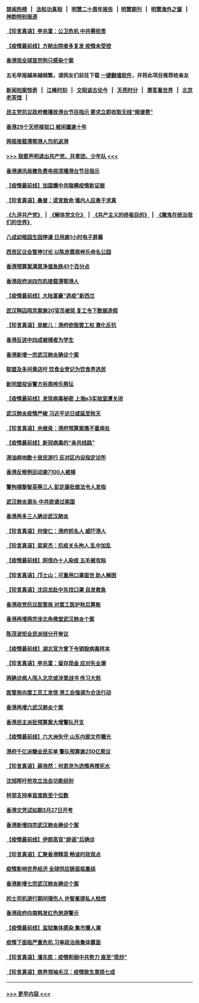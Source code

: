 #### [禁闻热榜](热点新闻.md?=0)  &nbsp;&nbsp;|&nbsp;&nbsp; [法轮功真相](https://github.com/gfw-breaker/truth/blob/master/README.md?=0) &nbsp;&nbsp;|&nbsp;&nbsp; [明慧二十周年报告](https://github.com/gfw-breaker/mh-reports/blob/master/README.md?=0) &nbsp;&nbsp;|&nbsp;&nbsp;[明慧期刊](https://github.com/gfw-breaker/mh-qikan) &nbsp;&nbsp;|&nbsp;&nbsp; [明慧海外之窗](https://github.com/gfw-breaker/mh-news/blob/master/README.md?=0) &nbsp;&nbsp;|&nbsp;&nbsp; [神韵特别报道](https://github.com/gfw-breaker/mh-news/blob/master/shenyun.md?=0)
#### [【珍言真语】李兆富：公卫危机 中共需担责](../pages/nsc415/n11920422.md?t=03070632) 
#### [【疫情最前线】方舱出院者多复发 疫情未受控](../pages/nsc415/n11918637.md?t=03070632) 
#### [香港现全球首宗狗只感染个案](../pages/nsc415/n11918710.md?t=03070632) 
#### 五毛举报越来越频繁，请网友们前往下载 [一键翻墙软件](https://github.com/gfw-breaker/ssr-accounts)，并将此项目推荐给亲友
#### [新闻拍案惊奇](https://github.com/gfw-breaker/banned-news/blob/master/pages/link4.md) &nbsp;&nbsp;|&nbsp;&nbsp; [江峰时刻](https://github.com/gfw-breaker/banned-news/blob/master/pages/link4.md) &nbsp;&nbsp;|&nbsp;&nbsp; [文昭谈古论今](https://github.com/gfw-breaker/banned-news/blob/master/pages/link4.md) &nbsp;&nbsp;|&nbsp;&nbsp; [天亮时分](https://github.com/gfw-breaker/banned-news/blob/master/pages/link4.md) &nbsp;&nbsp;|&nbsp;&nbsp; [萧茗看世界](https://github.com/gfw-breaker/banned-news/blob/master/pages/link4.md) &nbsp;&nbsp;|&nbsp;&nbsp; [北京老茶馆](https://github.com/gfw-breaker/banned-news/blob/master/pages/link4.md) &nbsp;&nbsp;|&nbsp;&nbsp; 
#### [民主党抗议政府撤播放港台节目指示 要求立即收取无线“频谱费”](../pages/nsc415/n11918681.md?t=03070632) 
#### [香港29个天桥接驳口 被闲置逾十年](../pages/nsc415/n11918654.md?t=03070632) 
#### [两班接载滞鄂港人包机返港](../pages/nsc415/n11915855.md?t=03070632) 
#### [>>> 我要声明退出共产党、共青团、少年队 <<<](https://github.com/begood0513/goodnews/blob/master/quit/letter.md) 
#### [香港通讯局撤免费电视须播港台节目指示](../pages/nsc415/n11915831.md?t=03070632) 
#### [【疫情最前线】加国爆中共隐瞒疫情新证据](../pages/nsc415/n11915482.md?t=03070632) 
#### [【珍言真语】桑普：谎言致命 墙内人应勇于求真](../pages/nsc415/n11915169.md?t=03070632) 
#### [《九评共产党》](https://github.com/begood0513/9ping.md/blob/master/README.md) &nbsp;|&nbsp; [《解体党文化》](../../../../jtdwh.md/blob/master/README.md)  &nbsp;|&nbsp; [《共产主义的终极目的》](../../../../gczydzjmd.md/blob/master/README.md) &nbsp;|&nbsp; [《魔鬼在统治我们的世界》](../../../../mgztzwmdsj.md/blob/master/README.md) 
#### [八成幼稚园生因停课 日用逾1小时电子屏幕](../pages/nsc415/n11913263.md?t=03070632) 
#### [西贡区议会暂停讨论 以陈彦霖周梓乐命名公园](../pages/nsc415/n11913248.md?t=03070632) 
#### [香港预算案满意净值急跌41个百分点](../pages/nsc415/n11913236.md?t=03070632) 
#### [香港政府派四包机接载滞鄂港人](../pages/nsc415/n11913211.md?t=03070632) 
#### [【疫情最前线】大陆富豪“逃疫”新西兰](../pages/nsc415/n11913160.md?t=03070632) 
#### [武汉释囚闯京案逾20官员被惩 复工令下数据造假](../pages/nsc415/n11912743.md?t=03070632) 
#### [【珍言真语】吴敏儿：港府欲毁罢工权 激化反抗](../pages/nsc415/n11912457.md?t=03070632) 
#### [香港反送中四成被捕者为学生](../pages/nsc415/n11910730.md?t=03070632) 
#### [香港新增一宗武汉肺炎确诊个案](../pages/nsc415/n11910724.md?t=03070632) 
#### [联盟及多间黄店吁 饮食业登记为饮食界选民](../pages/nsc415/n11910718.md?t=03070632) 
#### [新同盟投诉警方拆周梓乐祭坛](../pages/nsc415/n11910707.md?t=03070632) 
#### [【疫情最前线】发现病毒秘密 上海p3实验室遭关闭](../pages/nsc415/n11910640.md?t=03070632) 
#### [武汉肺炎疫情严峻 习近平访日或延至秋天](../pages/nsc415/n11910570.md?t=03070632) 
#### [【珍言真语】佘继泉：港府预算案搔不着痒处](../pages/nsc415/n11910011.md?t=03070632) 
#### [【疫情最前线】新冠病毒的“亲共线路”](../pages/nsc415/n11907734.md?t=03070632) 
#### [港油麻地数十居民游行 反对区内设指定诊所](../pages/nsc415/n11907900.md?t=03070632) 
#### [香港反修例运动逾7100人被捕](../pages/nsc415/n11907922.md?t=03070632) 
#### [警拘捕黎智英等三人 彭定康批做法令人发指](../pages/nsc415/n11907905.md?t=03070632) 
#### [武汉肺炎源头 中共欲诿过美国](../pages/nsc415/n11907665.md?t=03070632) 
#### [香港再多三人确诊武汉肺炎](../pages/nsc415/n11907846.md?t=03070632) 
#### [【珍言真语】何俊仁：港府抓名人 威吓港人](../pages/nsc415/n11907561.md?t=03070632) 
#### [【珍言真语】梁家杰：抗疫关头拘人 乱中加乱](../pages/nsc415/n11907444.md?t=03070632) 
#### [【疫情最前线】网信办十人染疫 五毛被攻陷](../pages/nsc415/n11903757.md?t=03070632) 
#### [【珍言真语】邝士山：可重用口罩面世 助人解困](../pages/nsc415/n11903875.md?t=03070632) 
#### [【珍言真语】沈运龙赴中东找口罩 自发救急](../pages/nsc415/n11903291.md?t=03070632) 
#### [香港政党抗议医管局 对罢工医护秋后算账](../pages/nsc415/n11901746.md?t=03070632) 
#### [香港再增两宗涉北角佛堂武汉肺炎个案](../pages/nsc415/n11901737.md?t=03070632) 
#### [陈茂波拒全民派钱分开审议](../pages/nsc415/n11901672.md?t=03070632) 
#### [【疫情最前线】湖北官方曾下令销毁病毒样本](../pages/nsc415/n11901518.md?t=03070632) 
#### [【珍言真语】李兆富：留存现金 应对失业潮](../pages/nsc415/n11901448.md?t=03070632) 
#### [两确诊病人闯入北京或涉栗战书 传习大怒](../pages/nsc415/n11901180.md?t=03070632) 
#### [医管局向罢工员工发信 港工会强调为合法行动](../pages/nsc415/n11898870.md?t=03070632) 
#### [香港再增六武汉肺炎个案](../pages/nsc415/n11898843.md?t=03070632) 
#### [香港民主派批预算案大增警队开支](../pages/nsc415/n11898813.md?t=03070632) 
#### [【疫情最前线】六大洲失守 山东内部文件曝光](../pages/nsc415/n11898455.md?t=03070632) 
#### [港府千亿派糖全民买单 警队预算逾250亿惹议](../pages/nsc415/n11898608.md?t=03070632) 
#### [【珍言真语】薛浩然：何君尧为选情再搅死水](../pages/nsc415/n11898269.md?t=03070632) 
#### [沈旭晖吁抢攻立法会功能组别](../pages/nsc415/n11896084.md?t=03070632) 
#### [林郑支持率首度跌至个位数](../pages/nsc415/n11896058.md?t=03070632) 
#### [香港文凭试如期3月27日开考](../pages/nsc415/n11896055.md?t=03070632) 
#### [香港新增四宗武汉肺炎确诊个案](../pages/nsc415/n11896040.md?t=03070632) 
#### [【疫情最前线】伊朗高官“辟谣”后确诊](../pages/nsc415/n11895902.md?t=03070632) 
#### [【珍言真语】汇聚香港精英 畅谈时政观点](../pages/nsc415/n11895733.md?t=03070632) 
#### [疫情影响世界经济 全球供应链面临重组](../pages/nsc415/n11895634.md?t=03070632) 
#### [香港新增七宗武汉肺炎确诊个案](../pages/nsc415/n11893498.md?t=03070632) 
#### [的士司机游行期间撞伤人 许智峯提私人检控](../pages/nsc415/n11893483.md?t=03070632) 
#### [香港政府向南韩发红色旅游警示](../pages/nsc415/n11893398.md?t=03070632) 
#### [【疫情最前线】监狱集体感染 集市爆人潮](../pages/nsc415/n11893181.md?t=03070632) 
#### [疫情下面临严重危机  习率政治局集体露面](../pages/nsc415/n11893305.md?t=03070632) 
#### [【珍言真语】潘东凯：疫情削弱中共势力 直至“揽炒”](../pages/nsc415/n11892866.md?t=03070632) 
#### [【珍言真语】商界领袖毛汉：疫情致生意损七成](../pages/nsc415/n11890348.md?t=03070632) 

----
#### [ >>> 更早内容 <<< ](../indexes/nsc415-earlier.md)
